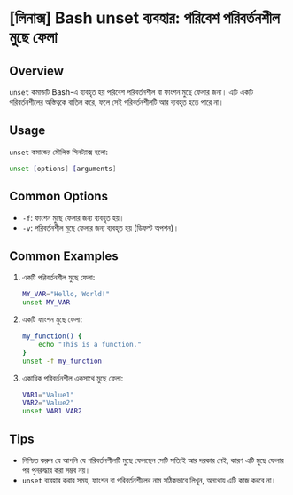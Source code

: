 # [লিনাক্স] Bash unset ব্যবহার: পরিবেশ পরিবর্তনশীল মুছে ফেলা

## Overview
`unset` কমান্ডটি Bash-এ ব্যবহৃত হয় পরিবেশ পরিবর্তনশীল বা ফাংশন মুছে ফেলার জন্য। এটি একটি পরিবর্তনশীলের অস্তিত্বকে বাতিল করে, ফলে সেই পরিবর্তনশীলটি আর ব্যবহৃত হতে পারে না।

## Usage
`unset` কমান্ডের মৌলিক সিনট্যাক্স হলো:

```bash
unset [options] [arguments]
```

## Common Options
- `-f`: ফাংশন মুছে ফেলার জন্য ব্যবহৃত হয়।
- `-v`: পরিবর্তনশীল মুছে ফেলার জন্য ব্যবহৃত হয় (ডিফল্ট অপশন)।

## Common Examples
1. একটি পরিবর্তনশীল মুছে ফেলা:
   ```bash
   MY_VAR="Hello, World!"
   unset MY_VAR
   ```

2. একটি ফাংশন মুছে ফেলা:
   ```bash
   my_function() {
       echo "This is a function."
   }
   unset -f my_function
   ```

3. একাধিক পরিবর্তনশীল একসাথে মুছে ফেলা:
   ```bash
   VAR1="Value1"
   VAR2="Value2"
   unset VAR1 VAR2
   ```

## Tips
- নিশ্চিত করুন যে আপনি যে পরিবর্তনশীলটি মুছে ফেলছেন সেটি সত্যিই আর দরকার নেই, কারণ এটি মুছে ফেলার পর পুনরুদ্ধার করা সম্ভব নয়।
- `unset` ব্যবহার করার সময়, ফাংশন বা পরিবর্তনশীলের নাম সঠিকভাবে লিখুন, অন্যথায় এটি কাজ করবে না।